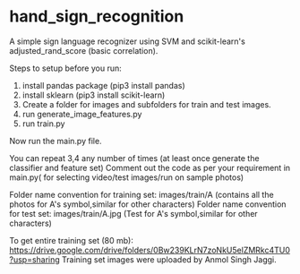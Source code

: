 # hand_sign_recognition
A simple sign language recognizer using SVM and scikit-learn's adjusted_rand_score (basic correlation).

Steps to setup before you run:
1) install pandas package (pip3 install pandas)
2) install sklearn (pip3 install scikit-learn)
3) Create a folder for images and subfolders for train and test images.
4) run generate_image_features.py
5) run train.py

Now run the main.py file.


You can repeat 3,4 any number of times (at least once generate the classifier and feature set)
Comment out the code as per your requirement in main.py( for selecting video/test images/run on sample photos)

Folder name convention for training set:
images/train/A (contains all the photos for A's symbol,similar for other characters)
Folder name convention for test set:
images/train/A.jpg (Test for A's symbol,similar for other characters)

To get entire training set (80 mb): https://drive.google.com/drive/folders/0Bw239KLrN7zoNkU5elZMRkc4TU0?usp=sharing
Training set images were uploaded by Anmol Singh Jaggi.

